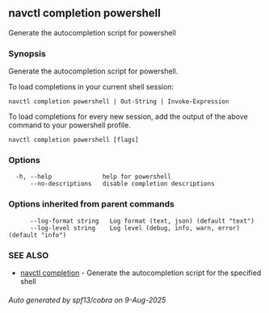 ## navctl completion powershell

Generate the autocompletion script for powershell

### Synopsis

Generate the autocompletion script for powershell.

To load completions in your current shell session:

	navctl completion powershell | Out-String | Invoke-Expression

To load completions for every new session, add the output of the above command
to your powershell profile.


```
navctl completion powershell [flags]
```

### Options

```
  -h, --help              help for powershell
      --no-descriptions   disable completion descriptions
```

### Options inherited from parent commands

```
      --log-format string   Log format (text, json) (default "text")
      --log-level string    Log level (debug, info, warn, error) (default "info")
```

### SEE ALSO

* [navctl completion](navctl_completion.md)	 - Generate the autocompletion script for the specified shell

###### Auto generated by spf13/cobra on 9-Aug-2025
